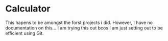 # Calculator

This hapens to be amongst the forst projects i did. 
However, I have no documentation on this... I am trying this out bcos I am just setting out to be efficient using Git.   